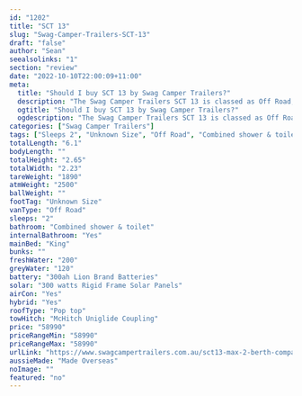 ```yaml
---
id: "1202"
title: "SCT 13"
slug: "Swag-Camper-Trailers-SCT-13"
draft: "false"
author: "Sean"
seealsolinks: "1"
section: "review"
date: "2022-10-10T22:00:09+11:00"
meta:
  title: "Should I buy SCT 13 by Swag Camper Trailers?"
  description: "The Swag Camper Trailers SCT 13 is classed as Off Road, and sleeps 2 people. It is Made Overseas and comes in at Unknown Size. It generally has Combined shower & toilet."
  ogtitle: "Should I buy SCT 13 by Swag Camper Trailers?"
  ogdescription: "The Swag Camper Trailers SCT 13 is classed as Off Road, and sleeps 2 people. It is Made Overseas and comes in at Unknown Size. It generally has Combined shower & toilet."
categories: ["Swag Camper Trailers"]
tags: ["Sleeps 2", "Unknown Size", "Off Road", "Combined shower & toilet", "Pop top", "50 - 60k"]
totalLength: "6.1"
bodyLength: ""
totalHeight: "2.65"
totalWidth: "2.23"
tareWeight: "1890"
atmWeight: "2500"
ballWeight: ""
footTag: "Unknown Size"
vanType: "Off Road"
sleeps: "2"
bathroom: "Combined shower & toilet"
internalBathroom: "Yes"
mainBed: "King"
bunks: ""
freshWater: "200"
greyWater: "120"
battery: "300ah Lion Brand Batteries"
solar: "300 watts Rigid Frame Solar Panels"
airCon: "Yes"
hybrid: "Yes"
roofType: "Pop top"
towHitch: "McHitch Uniglide Coupling"
price: "58990"
priceRangeMin: "58990"
priceRangeMax: "58990"
urlLink: "https://www.swagcampertrailers.com.au/sct13-max-2-berth-compact-hybrid-camper/"
aussieMade: "Made Overseas"
noImage: ""
featured: "no"
---
```

